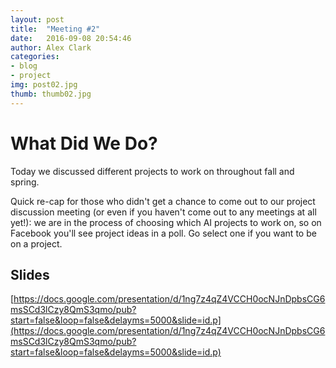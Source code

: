 ```yaml
---
layout: post
title:  "Meeting #2"
date:   2016-09-08 20:54:46
author: Alex Clark
categories: 
- blog
- project
img: post02.jpg
thumb: thumb02.jpg
---
```


# What Did We Do?

Today we discussed different projects to work on throughout fall and spring.

Quick re-cap for those who didn't get a chance to come out to our project discussion meeting (or even if you haven't come out to any meetings at all yet!): we are in the process of choosing which AI projects to work on, so on Facebook you'll see project ideas in a poll. Go select one if you want to be on a project.

## Slides

[https://docs.google.com/presentation/d/1ng7z4qZ4VCCH0ocNJnDpbsCG6msSCd3lCzy8QmS3qmo/pub?start=false&loop=false&delayms=5000&slide=id.p](https://docs.google.com/presentation/d/1ng7z4qZ4VCCH0ocNJnDpbsCG6msSCd3lCzy8QmS3qmo/pub?start=false&loop=false&delayms=5000&slide=id.p)

[hampden]: https://github.com/jekyll/jekyll
